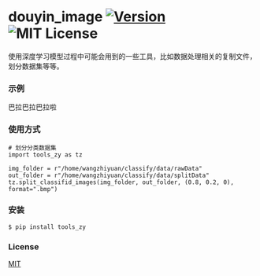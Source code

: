# douyin_image [![Version][version-badge]][version-link] ![MIT License][license-badge]


使用深度学习模型过程中可能会用到的一些工具，比如数据处理相关的复制文件，划分数据集等等。

### 示例

巴拉巴拉巴拉啦

### 使用方式

```
# 划分分类数据集
import tools_zy as tz

img_folder = r"/home/wangzhiyuan/classify/data/rawData"
out_folder = r"/home/wangzhiyuan/classify/data/splitData"
tz.split_classifid_images(img_folder, out_folder, (0.8, 0.2, 0), format=".bmp")
```


### 安装

```
$ pip install tools_zy
```


### License

[MIT](https://github.com/pythonml/douyin_image/blob/master/LICENSE)


[version-badge]:   https://img.shields.io/badge/version-0.1-brightgreen.svg
[version-link]:    https://pypi.python.org/pypi/douyin_image/
[license-badge]:   https://img.shields.io/github/license/pythonml/douyin_image.svg